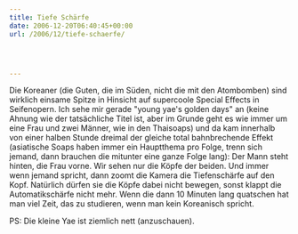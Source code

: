 ```yaml
---
title: Tiefe Schärfe
date: 2006-12-20T06:40:45+00:00
url: /2006/12/tiefe-schaerfe/




---
```

Die Koreaner (die Guten, die im Süden, nicht die mit den Atombomben) sind wirklich einsame Spitze in Hinsicht auf supercoole Special Effects in Seifenopern. Ich sehe mir gerade "young yae's golden days" an (keine Ahnung wie der tatsächliche Titel ist, aber im Grunde geht es wie immer um eine Frau und zwei Männer, wie in den Thaisoaps) und da kam innerhalb von einer halben Stunde dreimal der gleiche total bahnbrechende Effekt (asiatische Soaps haben immer ein Hauptthema pro Folge, trenn sich jemand, dann brauchen die mitunter eine ganze Folge lang): Der Mann steht hinten, die Frau vorne. Wir sehen nur die Köpfe der beiden. Und immer wenn jemand spricht, dann zoomt die Kamera die Tiefenschärfe auf den Kopf. Natürlich dürfen sie die Köpfe dabei nicht bewegen, sonst klappt die Automatikschärfe nicht mehr. Wenn die dann 10 Minuten lang quatschen hat man viel Zeit, das zu studieren, wenn man kein Koreanisch spricht.

PS: Die kleine Yae ist ziemlich nett (anzuschauen).
